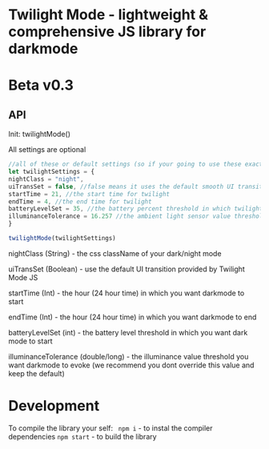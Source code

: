 # Twilight Mode - lightweight & comprehensive JS library for darkmode
# Beta v0.3
## API
Init: twilightMode()

All settings are optional

```javascript
//all of these or default settings (so if your going to use these exact same values don't pass in any params)
let twilightSettings = {
nightClass = "night",
uiTransSet = false, //false means it uses the default smooth UI transition
startTime = 21, //the start time for twilight
endTime = 4, //the end time for twilight
batteryLevelSet = 35, //the battery percent threshold in which twilight mode will launch
illuminanceTolerance = 16.257 //the ambient light sensor value threshold you want twilight to launch
}

twilightMode(twilightSettings)
```


nightClass (String) - the css className of your dark/night mode

uiTransSet (Boolean) - use the default UI transition provided by Twilight Mode JS

startTime (Int) - the hour (24 hour time) in which you want darkmode to start

endTime (Int) - the hour (24 hour time) in which you want darkmode to end

batteryLevelSet (int) - the battery level threshold in which you want dark mode to start

illuminanceTolerance (double/long) - the illuminance value threshold you want darkmode to evoke (we recommend you dont override this value and keep the default)

# Development
To compile the library your self:
` npm i` - to instal the compiler dependencies
`npm start` - to build the library
